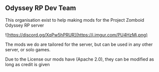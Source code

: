 ## Odyssey RP Dev Team

This organisation exist to help making mods for the Project Zomboid Odyssey RP server

![https://discord.gg/XqPw5hPRUR](https://i.imgur.com/PU4HzMj.png)

The mods we do are tailored for the server, but can be used in any other server, or solo games.

Due to the License our mods have (Apache 2.0), they can be modified as long as credit is given
